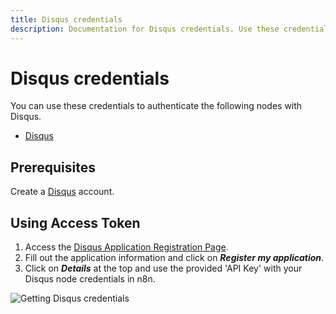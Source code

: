 ```yaml
---
title: Disqus credentials
description: Documentation for Disqus credentials. Use these credentials to authenticate Disqus in n8n, a workflow automation platform.
---
```


# Disqus credentials

You can use these credentials to authenticate the following nodes with Disqus.

- [Disqus](/integrations/builtin/app-nodes/n8n-nodes-base.disqus/)

## Prerequisites

Create a [Disqus](https://www.disqus.com/) account.

## Using Access Token

1. Access the [Disqus Application Registration Page](https://disqus.com/api/applications/register/).
2. Fill out the application information and click on ***Register my application***.
3. Click on ***Details*** at the top and use the provided 'API Key' with your Disqus node credentials in n8n.

![Getting Disqus credentials](/_images/integrations/builtin/credentials/disqus/using-access-token.gif)

